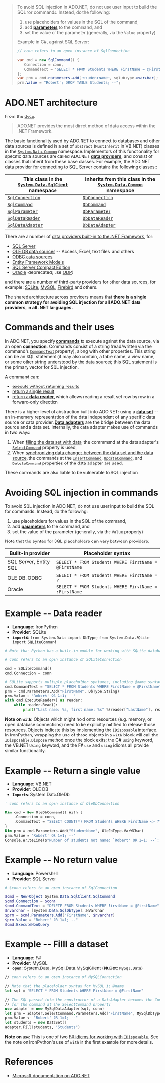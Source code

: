 > To avoid SQL injection in ADO.NET, do not use user input to build the SQL for commands. Instead, do the following:
>
> 1. use placeholders for values in the SQL of the command,
> 2. add [**parameters**](https://docs.microsoft.com/en-us/dotnet/framework/data/adonet/commands-and-parameters) to the command, and
> 3. set the value of the parameter (generally, via the `Value` property)
>
> Example in C#, against SQL Server:
>
> ```csharp
> // conn refers to an open instance of SqlConnection
>
> var cmd = new SqlCommand() {
>    Connection = conn,
>    CommandText = "SELECT * FROM Students WHERE FirstName = @FirstName"
> };
> var prm = cmd.Parameters.Add("StudentName", SqlDbType.NVarChar);
> prm.Value = "Robert'; DROP TABLE Students; --";
> ```

ADO.NET architecture
===

From the [docs](https://docs.microsoft.com/en-us/dotnet/framework/data/adonet/ado-net-overview):

> ADO.NET provides the most direct method of data access within the .NET Framework.

The basic functionality used by ADO.NET to connect to databases and other data sources is defined in a set of `abstract` (`MustInherit` in VB.NET) classes in the [`System.Data.Common`](https://docs.microsoft.com/en-us/dotnet/api/system.data.common) namespace. Implementors of this functionality for specific data sources are called ADO.NET [**data providers**](https://docs.microsoft.com/en-us/dotnet/framework/data/adonet/data-providers), and consist of classes that inherit from these base classes. For example, the ADO.NET data provider for connecting to SQL Server contains the following classes::

| This class in the [`System.Data.SqlCient`](https://docs.microsoft.com/en-us/dotnet/api/system.data.sqlclient) namespace | Inherits from this class in the [`System.Data.Common`](https://docs.microsoft.com/en-us/dotnet/api/system.data.common) namespace |
| --- | --- |
| [`SqlConnection`](https://docs.microsoft.com/en-us/dotnet/api/system.data.sqlclient.sqlconnection) | [`DbConnection`](https://docs.microsoft.com/en-us/dotnet/api/system.data.common.dbconnection) |
| [`SqlCommand`](https://docs.microsoft.com/en-us/dotnet/api/system.data.sqlclient.sqlcommand) | [`DbCommand`](https://docs.microsoft.com/en-us/dotnet/api/system.data.common.dbcommand) |
| [`SqlParameter`](https://docs.microsoft.com/en-us/dotnet/api/system.data.sqlclient.sqlparameter) | [`DbParameter`](https://docs.microsoft.com/en-us/dotnet/api/system.data.common.dbparameter) |
| [`SqlDataReader`](https://docs.microsoft.com/en-us/dotnet/api/system.data.sqlclient.sqldatareader) | [`DbDataReader`](https://docs.microsoft.com/en-us/dotnet/api/system.data.common.dbdatareader)|
| [`SqlDataAdapter`](https://docs.microsoft.com/en-us/dotnet/api/system.data.sqlclient.sqldataadapter) | [`DbDataAdapter`](https://docs.microsoft.com/en-us/dotnet/api/system.data.common.dbdataadapter) |

There are a number of [data providers built-in to the .NET Framework](https://docs.microsoft.com/en-us/dotnet/framework/data/adonet/data-providers), for:

* [SQL Server](https://docs.microsoft.com/en-us/dotnet/framework/data/adonet/data-providers#net-framework-data-provider-for-sql-server-sqlclient)
* [OLE DB data sources](https://docs.microsoft.com/en-us/dotnet/framework/data/adonet/data-providers#net-framework-data-provider-for-ole-db) -- Access, Excel, text files, and others
* [ODBC data sources](https://docs.microsoft.com/en-us/dotnet/framework/data/adonet/data-providers#net-framework-data-provider-for-odbc)
* [Entity Framework Models](https://msdn.microsoft.com/library/49202ab9-ac98-4b4b-a05c-140e422bf527)
* [SQL Server Compact Edition](https://msdn.microsoft.com/library/system.data.sqlserverce.aspx)
* [Oracle](https://docs.microsoft.com/en-us/dotnet/framework/data/adonet/data-providers#net-framework-data-provider-for-oracle) (deprecated; use [ODP](https://www.oracle.com/technetwork/topics/dotnet/index-085163.html))

and there are a number of third-party providers for other data sources, for example: [SQLite](https://system.data.sqlite.org/index.html/doc/trunk/www/index.wiki), [MySQL](https://dev.mysql.com/downloads/connector/net), [Firebird](https://firebirdsql.org/en/net-provider/) and others.

The shared architecture across providers means that **there is a single common strategy for avoiding SQL injection for all ADO.NET data providers, in all .NET languages.**

Commands and their uses
===

In ADO.NET, you specify [**commands**](https://docs.microsoft.com/en-us/dotnet/framework/data/adonet/commands-and-parameters) to execute against the data source, via an open [**connection**](https://docs.microsoft.com/en-us/dotnet/framework/data/adonet/connecting-to-a-data-source). Commands consist of a string (read/written via the command's [`CommandText`](https://docs.microsoft.com/en-us/dotnet/api/system.data.idbcommand.commandtext?view=netframework-4.7.2#System_Data_IDbCommand_CommandText) property), along with other properties. This string can be an SQL statement (it may also contain, a table name, a view name, or some other string understood by the data source); this SQL statement is the primary vector for SQL injection.

 A command can:

* [execute without returning results](https://docs.microsoft.com/en-us/dotnet/framework/data/adonet/using-commands-to-modify-data)
* [return a single result](https://docs.microsoft.com/en-us/dotnet/framework/data/adonet/obtaining-a-single-value-from-a-database)
* [return a **data reader**](https://docs.microsoft.com/en-us/dotnet/framework/data/adonet/retrieving-data-using-a-datareader), which allows reading a result set row by row in a forward-only direction

There is a higher level of abstraction built into ADO.NET: using a [**data set**](https://docs.microsoft.com/en-us/dotnet/framework/data/adonet/ado-net-datasets) -- an in-memory representation of the data independent of any specific data source or data provider. [**Data adapters**](https://docs.microsoft.com/en-us/dotnet/framework/data/adonet/populating-a-dataset-from-a-dataadapter) are the bridge between the data source and a data set. Internally, the data adapter makes use of commands in two ways:

1. When [filling the data set with data](https://docs.microsoft.com/en-us/dotnet/framework/data/adonet/populating-a-dataset-from-a-dataadapter), the commmand at the data adapter's [`SelectCommand`](https://docs.microsoft.com/en-us/dotnet/api/system.data.common.dbdataadapter.selectcommand) property is used,
2. When [synchronizing data changes between the data set and the data source](https://docs.microsoft.com/en-us/dotnet/framework/data/adonet/updating-data-sources-with-dataadapters), the commands at the [`InsertCommand`](https://docs.microsoft.com/en-us/dotnet/api/system.data.common.dbdataadapter.insertcommand), [`UpdateCommand`](https://docs.microsoft.com/en-us/dotnet/api/system.data.common.dbdataadapter.updatecommand), and [`DeleteCommand`](https://docs.microsoft.com/en-us/dotnet/api/system.data.common.dbdataadapter.deletecommand) properties of the data adapter are used.

These commands are also liable to be vulnerable to SQL injection.

Avoiding SQL injection in commands
==

To avoid SQL injection in ADO.NET, do not use user input to build the SQL for commands. Instead, do the following:

1. use placeholders for values in the SQL of the command,
2. add [**parameters**](https://docs.microsoft.com/en-us/dotnet/framework/data/adonet/commands-and-parameters) to the command, and
3. set the value of the parameter (generally, via the `Value` property)

Note that the syntax for SQL placeholders can vary between providers:

| Built-in provider | Placeholder syntax |
| --- | --- |
| SQL Server, Entity SQL | `SELECT * FROM Students WHERE FirstName = @FirstName`
| OLE DB, ODBC | `SELECT * FROM Students WHERE FirstName = ?`
| Oracle | `SELECT * FROM Students WHERE FirstName = :FirstName`

Example -- Data reader
===
* **Language**: IronPython
* **Provider**: SQLite
* **`import`s**: `from System.Data import DbType`; `from System.Data.SQLite import SQLiteCommand`

```python
# Note that Python has a built-in module for working with SQLite databases

# conn refers to an open instance of SQLiteConnection

cmd = SQLiteCommand()
cmd.Connection = conn

# SQLite supports multiple placeholder syntaxes, including @name syntax
cmd.CommandText = "SELECT * FROM Students WHERE FirstName = @FirstName"
prm = cmd.Parameters.Add("FirstName", DbType.String)
prm.Value = "Robert' OR 1=1; --"
with cmd.ExecuteReader() as reader:
    while reader.Read():
        print("Last name: %s, first name: %s" %(reader["LastName"], reader["FirstName"]))
```
**Note on `with`**: Objects which might hold onto resources (e.g. memory, or open database connections) need to be explicitly notified to release those resources. Objects indicate this by implementing the `IDisposable` interface. In IronPython, wrapping the use of those objects in a `with` block will call the `IDisposable.Dispose` method once the block exits; the C# `using` keyword, the VB.NET `Using` keyword, and the F# `use` and `using` idioms all provide similar functionality.

Example -- Return a single value
===
* **Language**: VB.NET
* **Provider**: OLE DB
* **`Imports`**: System.Data.OleDb
```vb
' conn refers to an open instance of OleDbConnection

Dim cmd = New OleDbCommand() With {
    .Connection = conn,
    .CommandText = "SELECT COUNT(*) FROM Students WHERE FirstName <> ?"
}
Dim prm = cmd.Parameters.Add("StudentName", OleDbType.VarWChar)
prm.Value = "Robert' OR 1=1; --"
Console.WriteLine($"Number of students not named `Robert' OR 1=1; --`: {cmd.ExecuteScalar}")
```

Example -- No return value
==
* **Language**: Powershell
* **Provider**: SQL Server
```powershell
# $conn refers to an open instance of SqlConnection

$cmd = New-Object System.Data.SqlClient.SqlCommand
$cmd.Connection = $conn
$cmd.CommandText = "DELETE FROM Students WHERE FirstName = @FirstName"
$nvarchar = [System.Data.SqlDbType]::NVarChar
$prm = $cmd.Parameters.Add("FirstName", $nvarchar)
$prm.Value = "Robert' OR 1=1; --"
$cmd.ExecuteNonQuery
```

Example -- Filll a dataset
==
* **Language**: F#
* **Provider**: MySQL
* **`open`**: System.Data, MySql.Data.MySqlClient (**NuGet**: `MySql.Data`)

```fsharp
// conn refers to an open instance of MySQLConnection

// Note that the placeholder syntax for MySQL is @name
let sql = "SELECT * FROM Students WHERE FirstName = @FirstName"

// The SQL passed into the constructor of a DataAdapter becomes the CommandText
// for the command at the SelectCommand property
use adapter = new MySqlDataAdapter(sql, conn)
let prm = adapter.SelectCommand.Parameters.Add("FirstName", MySqlDbType.VarChar)
prm.Value <- "Robert' OR 1=1; --"
let students = new DataSet()
adapter.Fill(students, "Students")
```

**Note on `use`**: This is one of two [F# idioms for working with `IDisposable`](https://docs.microsoft.com/en-us/dotnet/fsharp/language-reference/resource-management-the-use-keyword). See the note on IronPython's use of `with` in the first example for more details.

References
==
* [Microsoft documentation on ADO.NET](https://docs.microsoft.com/en-us/dotnet/framework/data/adonet/)